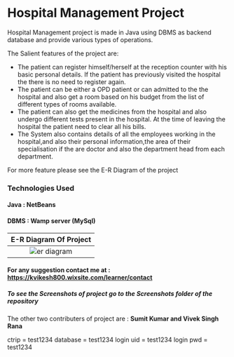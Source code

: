 # Hospital Management Project
Hospital Management project is made in Java using DBMS as backend database and provide various types of operations.

The Salient features of the project are:
- The patient can register himself/herself at the reception counter with his basic personal details. If the patient has previously visited the hospital the there is no need to register again.
- The patient can be either a OPD patient or can admitted to the the hospital and also get a room based on his budget from the list of different types of rooms available.
- The patient can also get the medicines from the hospital and also undergo different tests present in the hospital. At the time of leaving the hospital the patient need to clear all his bills.
- The System also contains details of all the employees working in the hospital,and also their personal information,the area of their specialisation if the are doctor and also the department head from each department.

For more feature please see the E-R Diagram of the project


### Technologies Used

#### Java : NetBeans
#### DBMS : Wamp server (MySql)


|  **E-R Diagram Of Project** |
|:---:|
| ![er diagram](https://user-images.githubusercontent.com/11665612/27264691-c5e7ec4a-54a1-11e7-93be-677a1772a4ea.png) |


#### For any suggestion contact me at : https://kvikesh800.wixsite.com/learner/contact

##### To see the Screenshots of project go to the Screenshots folder of the repository


The other two contributers of project are : **Sumit Kumar and Vivek Singh Rana**

ctrip = test1234
database = test1234
login uid = test1234
login pwd = test1234
